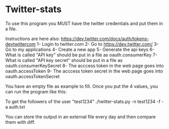 Twitter-stats
=============

To use this program you MUST have the twitter credentials and put them in a file.

Instructions are here also: https://dev.twitter.com/docs/auth/tokens-devtwittercom
1- Login to twitter.com
2- Go to https://dev.twitter.com/
3- Go to my applications
4- Create a new app
5- Generate the api keys
6- What is called "API key" should be put in a file as oauth.consumerKey
7- What is called "API key secret" should be put in a file as oauth.consumerKeySecret
8- The acccess token in the web page goes into oauth.accessToken
9- The acccess token secret in the web page goes into oauth.accessTokenSecret

You have an empty file as example to fill. Once you put the 4 values, you can run the program like this:

To get the followers of the user "test1234"
./twitter-stats.py -n test1234 -f -a auth.txt 

You can store the output in an external file every day and then compare them with diff.
